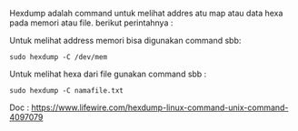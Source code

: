 Hexdump adalah command untuk melihat addres atu map atau data hexa pada memori atau file. berikut perintahnya :

Untuk melihat address memori bisa digunakan command sbb:

`sudo hexdump -C /dev/mem`

Untuk melihat hexa dari file gunakan command sbb :

`sudo hexdump -C namafile.txt`



Doc :
https://www.lifewire.com/hexdump-linux-command-unix-command-4097079
